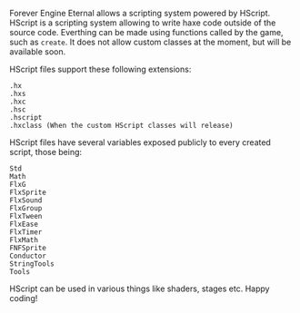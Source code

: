 Forever Engine Eternal allows a scripting system powered by HScript.
HScript is a scripting system allowing to write haxe code outside of the source code.
Everthing can be made using functions called by the game, such as `create`. It does not allow custom classes at the moment, but will be available soon.

HScript files support these following extensions:
```
.hx
.hxs
.hxc
.hsc
.hscript
.hxclass (When the custom HScript classes will release)
```

HScript files have several variables exposed publicly to every created script, those being:
```
Std
Math
FlxG
FlxSprite
FlxSound
FlxGroup
FlxTween
FlxEase
FlxTimer
FlxMath
FNFSprite
Conductor
StringTools
Tools
```

HScript can be used in various things like shaders, stages etc.
Happy coding!